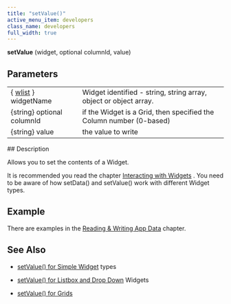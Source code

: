 ```yaml
---
title: "setValue()"
active_menu_item: developers
class_name: developers
full_width: true
---
```



**setValue** (widget, optional columnId, value)

## Parameters

<table>
<tr>
<td width="173">
  { <a href="/developers/user-guide/scripting-apis/client-api/objects-titbits/widget-list-parameters">wlist</a> } widgetName

</td>
<td width="19">
</td>
<td width="688">
Widget identified - string, string array, object or object array.

</td>
</tr>
<tr>
<td width="173">
{string} optional columnId

</td>
<td width="19">
</td>
<td width="688">
if the Widget is a Grid, then specified the Column number (0-based)

</td>
</tr>
<tr>
<td width="173">
{string} value

</td>
<td width="19">
</td>
<td width="688">
the value to write

</td>
</tr>
</table>
## Description

Allows you to set the contents of a Widget.

It is recommended you read the chapter [Interacting with Widgets](/developers/user-guide/scripting-apis/client-scripting-overview/scripting-with-javascript/widget-reading-writing/) . You need to be aware of how setData() and setValue() work with different Widget types.

## Example

There are examples in the [Reading & Writing App Data](/developers/user-guide/scripting-apis/client-scripting-overview/scripting-with-javascript/widget-reading-writing/) chapter.

## See Also

 - [setValue() for Simple Widget](/developers/user-guide/scripting-apis/client-scripting-overview/scripting-with-javascript/widget-reading-writing/widget-values-reading-writing-user-entered-data/widgetsimple-widgets) types

 - [setValue() for Listbox and Drop Down](/developers/user-guide/scripting-apis/client-scripting-overview/scripting-with-javascript/widget-reading-writing/widget-values-reading-writing-user-entered-data/lists-dropdown-widgets) Widgets

 - [setValue() for Grids](/developers/user-guide/scripting-apis/client-scripting-overview/scripting-with-javascript/widget-reading-writing/widget-values-reading-writing-user-entered-data/grids-repeater-containers)

